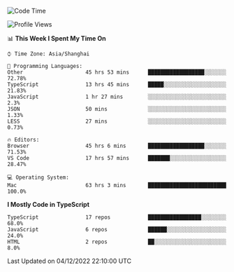 <!--START_SECTION:waka-->
![Code Time](http://img.shields.io/badge/Code%20Time-3%2C358%20hrs%2037%20mins-blue)

![Profile Views](http://img.shields.io/badge/Profile%20Views-0-blue)

📊 **This Week I Spent My Time On** 

```text
⌚︎ Time Zone: Asia/Shanghai

💬 Programming Languages: 
Other                    45 hrs 53 mins      ██████████████████░░░░░░░   72.78% 
TypeScript               13 hrs 45 mins      █████░░░░░░░░░░░░░░░░░░░░   21.83% 
JavaScript               1 hr 27 mins        ░░░░░░░░░░░░░░░░░░░░░░░░░   2.3% 
JSON                     50 mins             ░░░░░░░░░░░░░░░░░░░░░░░░░   1.33% 
LESS                     27 mins             ░░░░░░░░░░░░░░░░░░░░░░░░░   0.73%

🔥 Editors: 
Browser                  45 hrs 6 mins       ██████████████████░░░░░░░   71.53% 
VS Code                  17 hrs 57 mins      ███████░░░░░░░░░░░░░░░░░░   28.47%

💻 Operating System: 
Mac                      63 hrs 3 mins       █████████████████████████   100.0%

```

**I Mostly Code in TypeScript** 

```text
TypeScript               17 repos            █████████████████░░░░░░░░   68.0% 
JavaScript               6 repos             ██████░░░░░░░░░░░░░░░░░░░   24.0% 
HTML                     2 repos             ██░░░░░░░░░░░░░░░░░░░░░░░   8.0%

```



 Last Updated on 04/12/2022 22:10:00 UTC
<!--END_SECTION:waka-->
